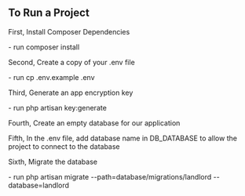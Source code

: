 ## To Run a Project

<p>First, Install Composer Dependencies</p>
- run composer install
 
<p>Second, Create a copy of your .env file</p>
- run cp .env.example .env

<p>Third, Generate an app encryption key</p>
- run php artisan key:generate

<p>Fourth, Create an empty database for our application</p>

<p>Fifth, In the .env file, add database name in DB_DATABASE to allow the project to connect to the database</p>

<p>Sixth, Migrate the database</p>
- run php artisan migrate --path=database/migrations/landlord --database=landlord
